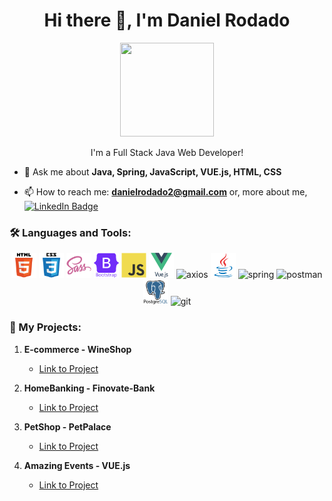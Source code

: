 <h1 align="center">Hi there 👋, I'm Daniel Rodado</h1>

<p align="center">
  <a href="https://github.com/DanielRodado">
    <img src="https://media.giphy.com/media/WUlplcMpOCEmTGBtBW/giphy.gif" width="150" height="150">
  </a>
</p>

<p align="center">
  I'm a Full Stack Java Web Developer!
</p>

- 💬 Ask me about **Java, Spring, JavaScript, VUE.js, HTML, CSS** 

- 📫 How to reach me: **danielrodado2@gmail.com** or, more about me, <a href="https://www.linkedin.com/in/daniel-rodado-b24432210/" target="_blank">
      <img src="https://img.shields.io/badge/LinkedIn-blue?style=for-the-badge&logo=linkedin&logoColor=white" alt="LinkedIn Badge"/>
    </a>

    

### 🛠️ Languages and Tools:

<div align="center">
  <a href="https://www.w3.org/html/" target="_blank" rel="noreferrer" style="text-decoration:none;"> 
    <img src="https://raw.githubusercontent.com/devicons/devicon/master/icons/html5/html5-original-wordmark.svg" alt="html5" width="40" height="40"/> 
  </a> 
  <a href="https://www.w3schools.com/css/" target="_blank" rel="noreferrer" style="text-decoration:none;"> 
    <img src="https://raw.githubusercontent.com/devicons/devicon/master/icons/css3/css3-original-wordmark.svg" alt="css3" width="40" height="40"/> 
  </a>
  <a href="https://sass-lang.com" target="_blank" rel="noreferrer" style="text-decoration:none;"> 
    <img src="https://raw.githubusercontent.com/devicons/devicon/master/icons/sass/sass-original.svg" alt="sass" width="40" height="40"/> 
    </a> 
   <a href="https://getbootstrap.com" target="_blank" rel="noreferrer" style="text-decoration:none;">
    <img src="https://raw.githubusercontent.com/devicons/devicon/master/icons/bootstrap/bootstrap-plain-wordmark.svg" alt="bootstrap" width="40" height="40"/> 
  </a>
  <a href="https://developer.mozilla.org/en-US/docs/Web/JavaScript" target="_blank" rel="noreferrer" style="text-decoration:none;"> 
    <img src="https://raw.githubusercontent.com/devicons/devicon/master/icons/javascript/javascript-original.svg" alt="javascript" width="40" height="40"/> 
  </a> 
  <a href="https://vuejs.org/" target="_blank" rel="noreferrer" style="text-decoration:none;"> 
      <img src="https://raw.githubusercontent.com/devicons/devicon/master/icons/vuejs/vuejs-original-wordmark.svg" alt="vuejs" width="40" height="40"/> 
    </a> 
   <a href="https://axios-http.com/" target="_blank" rel="noreferrer" style="text-decoration:none;"> 
      <img src="https://axios-http.com/assets/logo.svg" alt="axios" width="60" height="50"/> 
    </a> 
   <a href="https://www.java.com" target="_blank" rel="noreferrer" style="text-decoration:none;"> 
    <img src="https://raw.githubusercontent.com/devicons/devicon/master/icons/java/java-original.svg" alt="java" width="40" height="40"/> 
  </a>
  <a href="https://spring.io/" target="_blank" rel="noreferrer" style="text-decoration:none;"> 
    <img src="https://cdn.freebiesupply.com/logos/large/2x/spring-3-logo-svg-vector.svg" alt="spring" width="40" height="40"/> 
  </a>
  <a href="https://www.postman.com/" target="_blank" rel="noreferrer" style="text-decoration:none;"> 
    <img src="https://cdn.worldvectorlogo.com/logos/postman.svg" alt="postman" width="40" height="40"/> 
  </a>
  <a href="https://www.postgresql.org" target="_blank" rel="noreferrer" style="text-decoration:none;"> 
    <img src="https://raw.githubusercontent.com/devicons/devicon/master/icons/postgresql/postgresql-original-wordmark.svg" alt="postgresql" width="40" height="40"/> 
  </a>   
  <a href="https://git-scm.com/" target="_blank" rel="noreferrer" style="text-decoration:none;"> 
    <img src="https://www.vectorlogo.zone/logos/git-scm/git-scm-icon.svg" alt="git" width="40" height="40"/> 
  </a>
</div>

### 🚀 My Projects:

1. **E-commerce - WineShop**
   - [Link to Project](https://github.com/DanielRodado/wineshop)

2. **HomeBanking - Finovate-Bank**
   - [Link to Project](https://github.com/DanielRodado/homebanking)

3. **PetShop - PetPalace**
   - [Link to Project](https://github.com/candresz/Pet-Palace)
  
4. **Amazing Events - VUE.js**
   - [Link to Project](https://github.com/DanielRodado/AmazingEvents-VueJS-DanielRodado)
